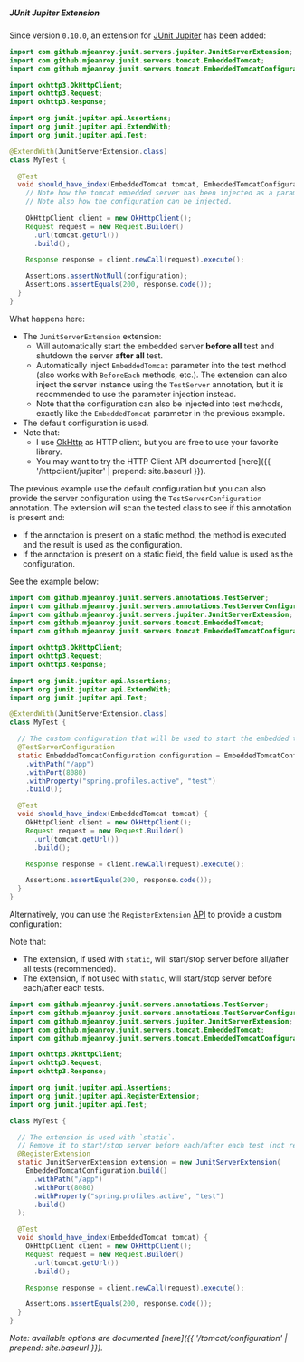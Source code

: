 ##### JUnit Jupiter Extension

Since version `0.10.0`, an extension for [JUnit Jupiter](https://junit.org/junit5/docs/current/user-guide) has been added:

```java
import com.github.mjeanroy.junit.servers.jupiter.JunitServerExtension;
import com.github.mjeanroy.junit.servers.tomcat.EmbeddedTomcat;
import com.github.mjeanroy.junit.servers.tomcat.EmbeddedTomcatConfiguration;

import okhttp3.OkHttpClient;
import okhttp3.Request;
import okhttp3.Response;

import org.junit.jupiter.api.Assertions;
import org.junit.jupiter.api.ExtendWith;
import org.junit.jupiter.api.Test;

@ExtendWith(JunitServerExtension.class)
class MyTest {

  @Test
  void should_have_index(EmbeddedTomcat tomcat, EmbeddedTomcatConfiguration configuration) {
    // Note how the tomcat embedded server has been injected as a parameter of the test method.
    // Note also how the configuration can be injected.
  
    OkHttpClient client = new OkHttpClient();
    Request request = new Request.Builder()
      .url(tomcat.getUrl())
      .build();

    Response response = client.newCall(request).execute();

    Assertions.assertNotNull(configuration);
    Assertions.assertEquals(200, response.code());
  }
}
```

What happens here:

- The `JunitServerExtension` extension:
  - Will automatically start the embedded server **before all** test and shutdown the server **after all** test.
  - Automatically inject `EmbeddedTomcat` parameter into the test method (also works with `BeforeEach` methods, etc.). The extension can also inject
    the server instance using the `TestServer` annotation, but it is recommended to use the parameter injection instead.
  - Note that the configuration can also be injected into test methods, exactly like the `EmbeddedTomcat` parameter in the previous example.
- The default configuration is used.
- Note that:
  - I use [OkHttp](http://square.github.io/okhttp/) as HTTP client, but you are free to use your favorite library.
  - You may want to try the HTTP Client API documented [here]({{ '/httpclient/jupiter' | prepend: site.baseurl }}).

The previous example use the default configuration but you can also provide the server configuration using the `TestServerConfiguration` annotation. The extension will scan the tested class to see if this annotation is present and:
- If the annotation is present on a static method, the method is executed and the result is used as the configuration.
- If the annotation is present on a static field, the field value is used as the configuration.

See the example below:

```java
import com.github.mjeanroy.junit.servers.annotations.TestServer;
import com.github.mjeanroy.junit.servers.annotations.TestServerConfiguration;
import com.github.mjeanroy.junit.servers.jupiter.JunitServerExtension;
import com.github.mjeanroy.junit.servers.tomcat.EmbeddedTomcat;
import com.github.mjeanroy.junit.servers.tomcat.EmbeddedTomcatConfiguration;

import okhttp3.OkHttpClient;
import okhttp3.Request;
import okhttp3.Response;

import org.junit.jupiter.api.Assertions;
import org.junit.jupiter.api.ExtendWith;
import org.junit.jupiter.api.Test;

@ExtendWith(JunitServerExtension.class)
class MyTest {

  // The custom configuration that will be used to start the embedded tomcat server.
  @TestServerConfiguration
  static EmbeddedTomcatConfiguration configuration = EmbeddedTomcatConfiguration.build()
    .withPath("/app")
    .withPort(8080)
    .withProperty("spring.profiles.active", "test")
    .build();

  @Test
  void should_have_index(EmbeddedTomcat tomcat) {
    OkHttpClient client = new OkHttpClient();
    Request request = new Request.Builder()
      .url(tomcat.getUrl())
      .build();

    Response response = client.newCall(request).execute();

    Assertions.assertEquals(200, response.code());
  }
}
```

Alternatively, you can use the `RegisterExtension` [API](https://junit.org/junit5/docs/current/user-guide/#extensions-registration) to provide a custom configuration:

Note that:
- The extension, if used with `static`, will start/stop server before all/after all tests (recommended).
- The extension, if not used with `static`, will start/stop server before each/after each tests.

```java
import com.github.mjeanroy.junit.servers.annotations.TestServer;
import com.github.mjeanroy.junit.servers.annotations.TestServerConfiguration;
import com.github.mjeanroy.junit.servers.jupiter.JunitServerExtension;
import com.github.mjeanroy.junit.servers.tomcat.EmbeddedTomcat;
import com.github.mjeanroy.junit.servers.tomcat.EmbeddedTomcatConfiguration;

import okhttp3.OkHttpClient;
import okhttp3.Request;
import okhttp3.Response;

import org.junit.jupiter.api.Assertions;
import org.junit.jupiter.api.RegisterExtension;
import org.junit.jupiter.api.Test;

class MyTest {

  // The extension is used with `static`.
  // Remove it to start/stop server before each/after each test (not recommended).
  @RegisterExtension
  static JunitServerExtension extension = new JunitServerExtension(
    EmbeddedTomcatConfiguration.build()
      .withPath("/app")
      .withPort(8080)
      .withProperty("spring.profiles.active", "test")
      .build()
  );

  @Test
  void should_have_index(EmbeddedTomcat tomcat) {
    OkHttpClient client = new OkHttpClient();
    Request request = new Request.Builder()
      .url(tomcat.getUrl())
      .build();

    Response response = client.newCall(request).execute();

    Assertions.assertEquals(200, response.code());
  }
}
```

*Note: available options are documented [here]({{ '/tomcat/configuration' | prepend: site.baseurl }}).*

